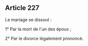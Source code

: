 Article 227
----
Le mariage se dissout :

1° Par la mort de l'un des époux ;

2° Par le divorce légalement prononcé.

